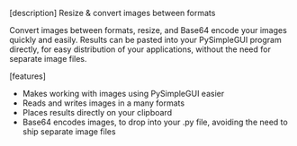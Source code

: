 
[description]
Resize & convert images between formats

Convert images between formats, resize, and Base64 encode your images
quickly and easily. Results can be pasted into your PySimpleGUI
program directly, for easy distribution of your applications, without
the need for separate image files.

[features]
* Makes working with images using PySimpleGUI easier
* Reads and writes images in a many formats
* Places results directly on your clipboard
* Base64 encodes images, to drop into your .py file, avoiding the need to ship separate image files

